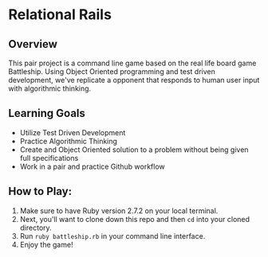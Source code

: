# Relational Rails 

## Overview 
This pair project is a command line game based on the real life board game Battleship. Using Object Oriented programming and test driven development, we've replicate a opponent that responds to human user input with algorithmic thinking. 

## Learning Goals 
- Utilize Test Driven Development 
- Practice Algorithmic Thinking
- Create and Object Oriented solution to a problem without being given full specifications 
- Work in a pair and practice Github workflow 

## How to Play: 
1. Make sure to have Ruby version 2.7.2 on your local terminal. 
1. Next, you'll want to clone down this repo and then `cd` into your cloned directory. 
1. Run `ruby battleship.rb` in your command line interface. 
1. Enjoy the game!

